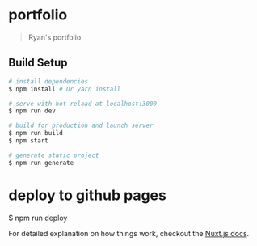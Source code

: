 # portfolio

> Ryan's portfolio

## Build Setup

``` bash
# install dependencies
$ npm install # Or yarn install

# serve with hot reload at localhost:3000
$ npm run dev

# build for production and launch server
$ npm run build
$ npm start

# generate static project
$ npm run generate
```

# deploy to github pages
$ npm run deploy

For detailed explanation on how things work, checkout the [Nuxt.js docs](https://github.com/nuxt/nuxt.js).
